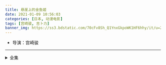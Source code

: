 ```yaml
---
title: 悬崖上的金鱼姬
date: 2021-01-09 10:56:03
categories: [日本, 动漫电影]
tags: [宫崎骏, 吉卜力]
banner_img: https://ss3.bdstatic.com/70cFv8Sh_Q1YnxGkpoWK1HF6hhy/it/u=2830178106,1346661513&fm=26&gp=0.jpg
---
```

* 导演：宫崎骏
---
<!-- more -->
<details>
<summary>全集</summary>
{% dplayer "url:https://zkgn.yiya520.com/2019/06/12/MG5EKw5IrIzuNMXZ/playlist.m3u8" "type:hls" %}
</details>
